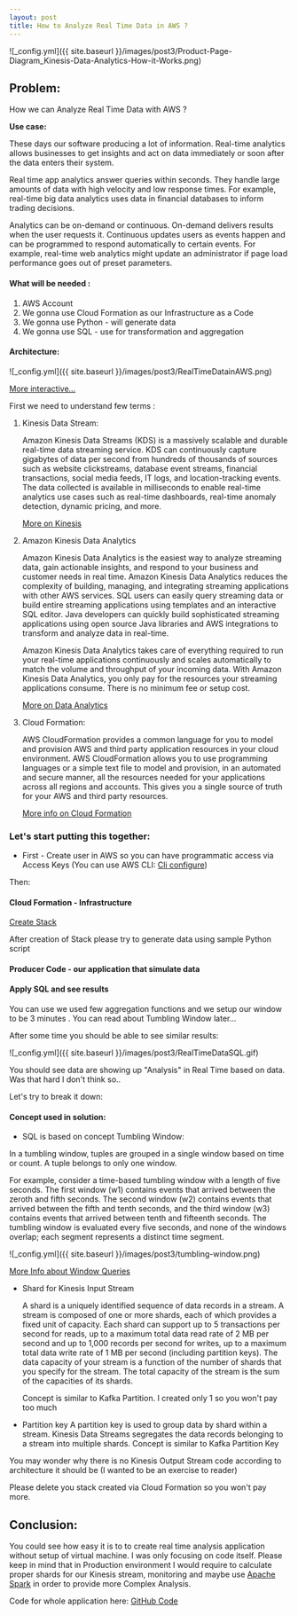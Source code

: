 ```yaml
---
layout: post
title: How to Analyze Real Time Data in AWS ?
---
```



![_config.yml]({{ site.baseurl }}/images/post3/Product-Page-Diagram_Kinesis-Data-Analytics-How-it-Works.png)

## Problem:

How we can Analyze Real Time Data with AWS ? 

<b>Use case: </b> 

These days our software producing a lot of information. Real-time analytics allows businesses to get insights and act on data immediately or soon after the data enters their system.

Real time app analytics answer queries within seconds. They handle large amounts of data with high velocity and low response times. For example, real-time big data analytics uses data in financial databases to inform trading decisions.

Analytics can be on-demand or continuous. On-demand delivers results when the user requests it. Continuous updates users as events happen and can be programmed to respond automatically to certain events. For example, real-time web analytics might update an administrator if page load performance goes out of preset parameters.

#### What will be needed :

1. AWS Account
2. We gonna use Cloud Formation as our Infrastructure as a Code
3. We gonna use Python - will generate data
4. We gonna use SQL - use for transformation and aggregation


#### Architecture:

![_config.yml]({{ site.baseurl }}/images/post3/RealTimeDatainAWS.png)

[More interactive...](https://app.cloudcraft.co/view/e32ceb51-4f48-4230-abcf-a07114807e1b?key=FYRDbrAXE2NiJI3l1XFgqQ)

First we need to understand few terms :

1. Kinesis Data Stream:

    Amazon Kinesis Data Streams (KDS) is a massively scalable and durable real-time data streaming service. KDS can continuously capture gigabytes of data per second from hundreds of thousands of sources such as website clickstreams, database event streams, financial transactions, social media feeds, IT logs, and location-tracking events. The data collected is available in milliseconds to enable real-time analytics use cases such as real-time dashboards, real-time anomaly detection, dynamic pricing, and more.

    [More on Kinesis](https://docs.aws.amazon.com/streams/latest/dev/introduction.html)

2. Amazon Kinesis Data Analytics
    
    Amazon Kinesis Data Analytics is the easiest way to analyze streaming data, gain actionable insights, and respond to your business and customer needs in real time. Amazon Kinesis Data Analytics reduces the complexity of building, managing, and integrating streaming applications with other AWS services. SQL users can easily query streaming data or build entire streaming applications using templates and an interactive SQL editor. Java developers can quickly build sophisticated streaming applications using open source Java libraries and AWS integrations to transform and analyze data in real-time.

    Amazon Kinesis Data Analytics takes care of everything required to run your real-time applications continuously and scales automatically to match the volume and throughput of your incoming data. With Amazon Kinesis Data Analytics, you only pay for the resources your streaming applications consume. There is no minimum fee or setup cost.

    [More on Data Analytics](https://docs.aws.amazon.com/kinesisanalytics/latest/dev/what-is.html)

3.  Cloud Formation:

    AWS CloudFormation provides a common language for you to model and provision AWS and third party application resources in your cloud environment. AWS CloudFormation allows you to use programming languages or a simple text file to model and provision, in an automated and secure manner, all the resources needed for your applications across all regions and accounts. This gives you a single source of truth for your AWS and third party resources.

    [More info on Cloud Formation](https://docs.aws.amazon.com/AWSCloudFormation/latest/UserGuide/Welcome.html)



### Let's start putting this together:

* First - Create user in AWS so you can have programmatic access via Access Keys (You can use AWS CLI: 
[Cli configure](https://docs.aws.amazon.com/cli/latest/userguide/cli-chap-configure.html))

Then:

#### Cloud Formation - Infrastructure

<script src="https://gist.github.com/piotrgrota/823450a426a0ca6909f667d26c4c0774.js"></script>

[Create Stack](https://console.aws.amazon.com/cloudformation/home?region=us-east-1#/)

After creation of Stack please try to generate data using sample Python script

#### Producer Code - our application that simulate data

<script src="https://gist.github.com/piotrgrota/88d060266fb3eea0d8a5f5bb42746dea.js"></script>


#### Apply SQL and see results

<script src="https://gist.github.com/piotrgrota/765cdf8eeb6fe0d11ccdb6be69728504.js"></script>

You can use we used few aggregation functions and we setup our window to be 3 minutes . You can read about Tumbling Window later...


After some time you should be able to see similar results:

![_config.yml]({{ site.baseurl }}/images/post3/RealTimeDataSQL.gif)

You should see data are showing up "Analysis" in Real Time based on data. Was that hard I don't think so..

Let's try to break it down:

#### Concept used in solution:

* SQL is based on concept Tumbling Window:

In a tumbling window, tuples are grouped in a single window based on time or count. A tuple belongs to only one window.

For example, consider a time-based tumbling window with a length of five seconds. The first window (w1) contains events that arrived between the zeroth and fifth seconds. The second window (w2) contains events that arrived between the fifth and tenth seconds, and the third window (w3) contains events that arrived between tenth and fifteenth seconds. The tumbling window is evaluated every five seconds, and none of the windows overlap; each segment represents a distinct time segment.

![_config.yml]({{ site.baseurl }}/images/post3/tumbling-window.png)


[More Info about Window Queries](https://docs.aws.amazon.com/kinesisanalytics/latest/dev/windowed-sql.html)


* Shard for Kinesis Input Stream

    A shard is a uniquely identified sequence of data records in a stream. A stream is composed of one or more shards, each of which provides a fixed unit of capacity. Each shard can support up to 5 transactions per second for reads, up to a maximum total data read rate of 2 MB per second and up to 1,000 records per second for writes, up to a maximum total data write rate of 1 MB per second (including partition keys). The data capacity of your stream is a function of the number of shards that you specify for the stream. The total capacity of the stream is the sum of 
    the capacities of its shards.

    Concept is similar to Kafka Partition. I created only 1 so you won't pay too much

* Partition key
    A partition key is used to group data by shard within a stream. Kinesis Data Streams segregates the data records belonging to a stream into multiple shards. 
    Concept is similar to Kafka Partition Key


You may wonder why there is no Kinesis Output Stream code according to architecture it should be (I wanted to be an exercise to reader)

Please delete you stack created via Cloud Formation so you won't pay more.


## Conclusion:

You could see how easy it is to to create real time analysis application without setup of virtual machine.
I was only focusing on code itself. Please keep in mind that in Production environment I would require to calculate proper
shards for our Kinesis stream, monitoring and maybe use [Apache Spark](https://spark.apache.org/) in order to provide more Complex Analysis.


Code for whole application here: [GitHub Code](https://github.com/piotrgrota/aws_playground/tree/master/aws_streaming_app)


